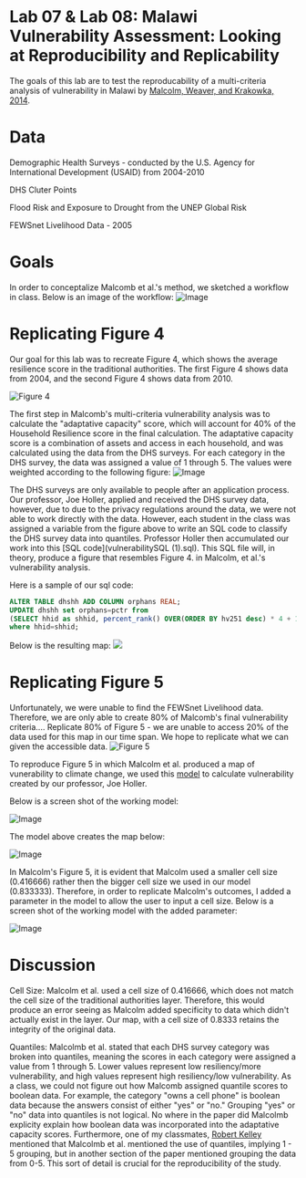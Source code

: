 # Lab 07 & Lab 08: Malawi Vulnerability Assessment: Looking at Reproducibility and Replicability


The goals of this lab are to test the reproducability of a multi-criteria analysis of vulnerability in Malawi by [Malcolm, Weaver, and Krakowka, 2014](VulnerabilityMalcolm.pdf).

# Data

Demographic Health Surveys - conducted by the U.S. Agency for International Development (USAID) from 2004-2010

DHS Cluter Points

Flood Risk and Exposure to Drought from the UNEP Global Risk

FEWSnet Livelihood Data - 2005

# Goals 

In order to conceptalize Malcomb et al.'s method, we sketched a workflow in class. Below is an image of the workflow:
![Image](MalcombMCE.jpeg)


# Replicating Figure 4
Our goal for this lab was to recreate Figure 4, which shows the average resilience score in the traditional authorities. The first Figure 4 shows data from 2004, and the second Figure 4 shows data from 2010. 

![Figure 4](Figure4.png)

The first step in Malcomb's multi-criteria vulnerability analysis was to calculate the "adaptative capacity" score, which will account for 40% of the Household Resilience score in the final calculation. The adaptative capacity score is a combination of assets and access in each household, and was calculated using the data from the DHS surveys. For each category in the DHS survey, the data was assigned a value of 1 through 5. The values were weighted according to the following figure:
![Image](Adaptativecapacity.png)

The DHS surveys are only available to people after an application process. Our professor, Joe Holler, applied and received the DHS survey data, however, due to due to the privacy regulations around the data, we were not able to work directly with the data. However, each student in the class was assigned a variable from the figure above to write an SQL code to classify the DHS survey data into quantiles. Professor Holler then accumulated our work into this [SQL code](vulnerabilitySQL (1).sql). This SQL file will, in theory, produce a figure that resembles Figure 4. in Malcolm, et al.'s vulnerability analysis.

Here is a sample of our sql code:
```sql
ALTER TABLE dhshh ADD COLUMN orphans REAL;
UPDATE dhshh set orphans=pctr from
(SELECT hhid as shhid, percent_rank() OVER(ORDER BY hv251 desc) * 4 + 1 as pctr FROM dhshh ) as subq
where hhid=shhid;
```

Below is the resulting map:
![](Figure5_smallercellsize.PNG)

# Replicating Figure 5

Unfortunately, we were unable to find the FEWSnet Livelihood data. Therefore, we are only able to create 80% of Malcomb's final vulnerability criteria....
Replicate 80% of Figure 5 - we are unable to access 20% of the data used for this map in our time span. We hope to replicate what we can given the accessible data. 
![Figure 5](Figure5.png)


To reproduce Figure 5 in which Malcolm et al. produced a map of vunerability to climate change, we used this [model](vulnerability.model3) to calculate vulnerability created by our professor, Joe Holler. 

Below is a screen shot of the working model:

![Image](Model_1_Biggercellsize.PNG)

The model above creates the map below:

![Image](Figure_5_Bigger_Cell.PNG)

In Malcolm's Figure 5, it is evident that Malcolm used a smaller cell size (0.416666) rather then the bigger cell size we used in our model (0.833333). Therefore, in order to replicate Malcolm's outcomes, I added a parameter in the model to allow the user to input a cell size. Below is a screen shot of the working model with the added parameter:

![Image](Model_2_Smallercellsize.PNG)








# Discussion


Cell Size: Malcolm et al. used a cell size of 0.416666, which does not match the cell size of the traditional authorities layer. Therefore, this would produce an error seeing as Malcolm added specificity to data which didn't actually exist in the layer. Our map, with a cell size of 0.8333 retains the integrity of the original data.

Quantiles: Malcolmb et al. stated that each DHS survey category was broken into quantiles, meaning the scores in each category were assigned a value from 1 through 5. Lower values represent low resiliency/more vulnerability, and high values represent high resiliency/low vulnerability. As a class, we could not figure out how Malcomb assigned quantile scores to boolean data. For example, the category "owns a cell phone" is boolean data because the answers consist of either "yes" or "no." Grouping "yes" or "no" data into quantiles is not logical. No where in the paper did Malcolmb explicity explain how boolean data was incorporated into the adaptative capacity scores. Furthermore, one of my classmates, [Robert Kelley](https://rmkelley.github.io/) mentioned that Malcolmb et al. mentioned the use of quantiles, implying 1 - 5 grouping, but in another section of the paper mentioned grouping the data from 0-5. This sort of detail is crucial for the reproducibility of the study. 










